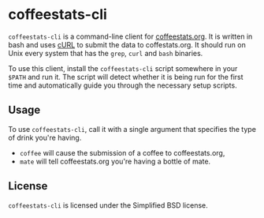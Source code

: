 <!--- vim:tw=120
--->
coffeestats-cli
===============

`coffeestats-cli` is a command-line client for [coffeestats.org](https://coffeestats.org). It is written in bash and
uses [cURL](http://curl.haxx.se/) to submit the data to coffestats.org. It should run on Unix every system that has the
`grep`, `curl` and `bash` binaries.

To use this client, install the `coffeestats-cli` script somewhere in your `$PATH` and run it. The script will detect
whether it is being run for the first time and automatically guide you through the necessary setup scripts.

Usage
-----
To use `coffeestats-cli`, call it with a single argument that specifies the type of drink you're having.

 - `coffee` will cause the submission of a coffee to coffeestats.org,
 - `mate` will tell coffeestats.org you're having a bottle of mate.

License
-------
`coffeestats-cli` is licensed under the Simplified BSD license.
